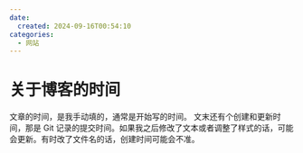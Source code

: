```yaml
---
date:
  created: 2024-09-16T00:54:10
categories:
  - 网站
---
```


# 关于博客的时间

文章的时间，是我手动填的，通常是开始写的时间。
文末还有个创建和更新时间，那是 Git 记录的提交时间。如果我之后修改了文本或者调整了样式的话，可能会更新。有时改了文件名的话，创建时间可能会不准。
